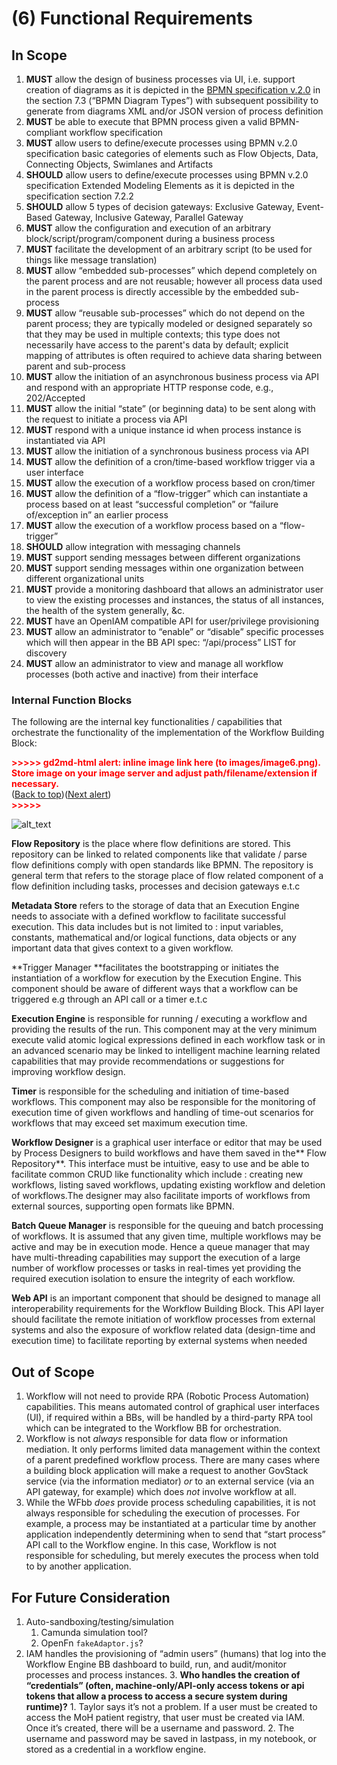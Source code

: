 # (6) Functional Requirements

## In Scope

1. **MUST** allow the design of business processes via UI, i.e. support creation
   of diagrams as it is depicted in the
   [BPMN specification v.2.0](https://www.omg.org/spec/BPMN/2.0/PDF) in the
   section 7.3 (“BPMN Diagram Types”) with subsequent possibility to generate
   from diagrams XML and/or JSON version of process definition
2. **MUST** be able to execute that BPMN process given a valid BPMN-compliant
   workflow specification
3. **MUST** allow users to define/execute processes using BPMN v.2.0
   specification basic categories of elements such as Flow Objects, Data,
   Connecting Objects, Swimlanes and Artifacts
4. **SHOULD** allow users to define/execute processes using BPMN v.2.0
   specification Extended Modeling Elements as it is depicted in the
   specification section 7.2.2
5. **SHOULD** allow 5 types of decision gateways: Exclusive Gateway, Event-Based
   Gateway, Inclusive Gateway, Parallel Gateway
6. **MUST** allow the configuration and execution of an arbitrary
   block/script/program/component during a business process
7. **MUST** facilitate the development of an arbitrary script (to be used for
   things like message translation)
8. **MUST** allow “embedded sub-processes” which depend completely on the parent
   process and are not reusable; however all process data used in the parent
   process is directly accessible by the embedded sub-process
9. **MUST** allow “reusable sub-processes” which do not depend on the parent
   process; they are typically modeled or designed separately so that they may
   be used in multiple contexts; this type does not necessarily have access to
   the parent's data by default; explicit mapping of attributes is often
   required to achieve data sharing between parent and sub-process
10. **MUST** allow the initiation of an asynchronous business process via API
    and respond with an appropriate HTTP response code, e.g., 202/Accepted
11. **MUST** allow the initial “state” (or beginning data) to be sent along with
    the request to initiate a process via API
12. **MUST** respond with a unique instance id when process instance is
    instantiated via API
13. **MUST** allow the initiation of a synchronous business process via API
14. **MUST** allow the definition of a cron/time-based workflow trigger via a
    user interface
15. **MUST** allow the execution of a workflow process based on cron/timer
16. **MUST** allow the definition of a “flow-trigger” which can instantiate a
    process based on at least “successful completion” or “failure of/exception
    in” an earlier process
17. **MUST** allow the execution of a workflow process based on a “flow-trigger”
18. **SHOULD** allow integration with messaging channels
19. **MUST** support sending messages between different organizations
20. **MUST** support sending messages within one organization between different
    organizational units
21. **MUST** provide a monitoring dashboard that allows an administrator user to
    view the existing processes and instances, the status of all instances, the
    health of the system generally, &c.
22. **MUST** have an OpenIAM compatible API for user/privilege provisioning
23. **MUST** allow an administrator to “enable” or “disable” specific processes
    which will then appear in the BB API spec: “/api/process” LIST for discovery
24. **MUST** allow an administrator to view and manage all workflow processes
    (both active and inactive) from their interface

### Internal Function Blocks

The following are the internal key functionalities / capabilities that
orchestrate the functionality of the implementation of the Workflow Building
Block:

<p id="gdcalert6" ><span style="color: red; font-weight: bold">>>>>>  gd2md-html alert: inline image link here (to images/image6.png). Store image on your image server and adjust path/filename/extension if necessary. </span><br>(<a href="#">Back to top</a>)(<a href="#gdcalert7">Next alert</a>)<br><span style="color: red; font-weight: bold">>>>>> </span></p>

![alt_text](images/image6.png 'image_tooltip')

**Flow Repository** is the place where flow definitions are stored. This
repository can be linked to related components like that validate / parse flow
definitions comply with open standards like BPMN. The repository is general term
that refers to the storage place of flow related component of a flow definition
including tasks, processes and decision gateways e.t.c

**Metadata Store** refers to the storage of data that an Execution Engine needs
to associate with a defined workflow to facilitate successful execution. This
data includes but is not limited to : input variables, constants, mathematical
and/or logical functions, data objects or any important data that gives context
to a given workflow.

**Trigger Manager **facilitates the bootstrapping or initiates the instantiation
of a workflow for execution by the Execution Engine. This component should be
aware of different ways that a workflow can be triggered e.g through an API call
or a timer e.t.c

**Execution Engine** is responsible for running / executing a workflow and
providing the results of the run. This component may at the very minimum execute
valid atomic logical expressions defined in each workflow task or in an advanced
scenario may be linked to intelligent machine learning related capabilities that
may provide recommendations or suggestions for improving workflow design.

**Timer** is responsible for the scheduling and initiation of time-based
workflows. This component may also be responsible for the monitoring of
execution time of given workflows and handling of time-out scenarios for
workflows that may exceed set maximum execution time.

**Workflow Designer** is a graphical user interface or editor that may be used
by Process Designers to build workflows and have them saved in the** Flow
Repository**. This interface must be intuitive, easy to use and be able to
facilitate common CRUD like functionality which include : creating new
workflows, listing saved workflows, updating existing workflow and deletion of
workflows.The designer may also facilitate imports of workflows from external
sources, supporting open formats like BPMN.

**Batch Queue Manager** is responsible for the queuing and batch processing of
workflows. It is assumed that any given time, multiple workflows may be active
and may be in execution mode. Hence a queue manager that may have
multi-threading capabilities may support the execution of a large number of
workflow processes or tasks in real-times yet providing the required execution
isolation to ensure the integrity of each workflow.

**Web API** is an important component that should be designed to manage all
interoperability requirements for the Workflow Building Block. This API layer
should facilitate the remote initiation of workflow processes from external
systems and also the exposure of workflow related data (design-time and
execution time) to facilitate reporting by external systems when needed

## Out of Scope

1. Workflow will not need to provide RPA (Robotic Process Automation)
   capabilities. This means automated control of graphical user interfaces (UI),
   if required within a BBs, will be handled by a third-party RPA tool which can
   be integrated to the Workflow BB for orchestration.
2. Workflow is not _always_ responsible for data flow or information mediation.
   It only performs limited data management within the context of a parent
   predefined workflow process. There are many cases where a building block
   application will make a request to another GovStack service (via the
   information mediator) _or_ to an external service (via an API gateway, for
   example) which does _not_ involve workflow at all.
3. While the WFbb _does_ provide process scheduling capabilities, it is not
   always responsible for scheduling the execution of processes. For example, a
   process may be instantiated at a particular time by another application
   independently determining when to send that “start process” API call to the
   Workflow engine. In this case, Workflow is not responsible for scheduling,
   but merely executes the process when told to by another application.

## For Future Consideration

1. Auto-sandboxing/testing/simulation
   1. Camunda simulation tool?
   2. OpenFn `fakeAdaptor.js`?
2. IAM handles the provisioning of “admin users” (humans) that log into the
   Workflow Engine BB dashboard to build, run, and audit/monitor processes and
   process instances. 3. **Who handles the creation of “credentials” (often,
   machine-only/API-only access tokens or api tokens that allow a process to
   access a secure system during runtime)?** 1. Taylor says it’s not a problem.
   If a user must be created to access the MoH patient registry, that user must
   be created via IAM. Once it’s created, there will be a username and
   password. 2. The username and password may be saved in lastpass, in my
   notebook, or stored as a credential in a workflow engine.
